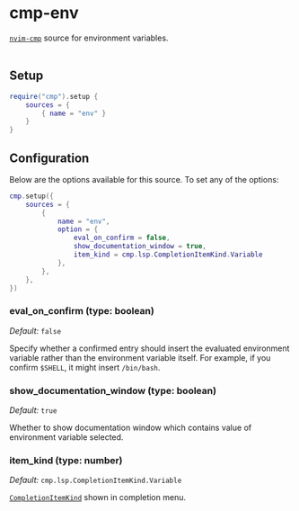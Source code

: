 # cmp-env

[`nvim-cmp`](https://github.com/hrsh7th/nvim-cmp) source for environment variables.<br><br>

## Setup

```lua
require("cmp").setup {
    sources = {
        { name = "env" }
    }
}
```

## Configuration

Below are the options available for this source. To set any of the options:

```lua
cmp.setup({
    sources = {
        {
            name = "env",
            option = {
                eval_on_confirm = false,
                show_documentation_window = true,
                item_kind = cmp.lsp.CompletionItemKind.Variable
            },
        },
    },
})
```

### eval_on_confirm (type: boolean)

_Default:_ `false`

Specify whether a confirmed entry should insert the evaluated environment
variable rather than the environment variable itself. For example, if you
confirm `$SHELL`, it might insert `/bin/bash`.

### show_documentation_window (type: boolean)

_Default:_ `true`

Whether to show documentation window which contains value of environment variable selected.

### item_kind (type: number)

_Default:_ `cmp.lsp.CompletionItemKind.Variable`

[`CompletionItemKind`](https://github.com/hrsh7th/nvim-cmp/blob/main/lua/cmp/types/lsp.lua#L104) shown in completion menu.
